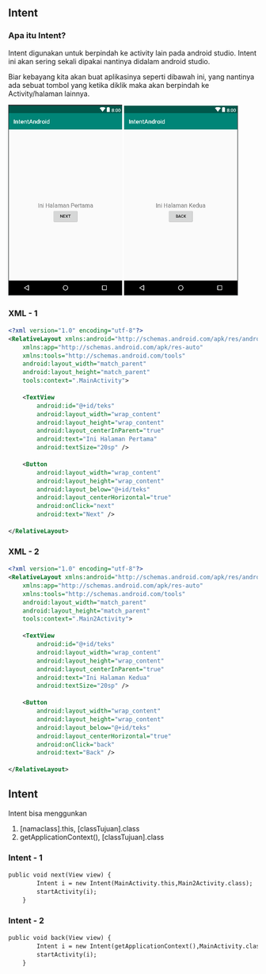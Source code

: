 ## Intent
### Apa itu Intent?
Intent digunakan untuk berpindah ke activity lain pada android studio. Intent ini akan sering sekali dipakai nantinya didalam android studio.

Biar kebayang kita akan buat aplikasinya seperti dibawah ini, yang nantinya ada sebuat tombol yang ketika diklik maka akan berpindah ke Activity/halaman lainnya.

![Card](assets/intent1.png)
![Card](assets/Intent2.png)

### XML - 1
```xml
<?xml version="1.0" encoding="utf-8"?>
<RelativeLayout xmlns:android="http://schemas.android.com/apk/res/android"
    xmlns:app="http://schemas.android.com/apk/res-auto"
    xmlns:tools="http://schemas.android.com/tools"
    android:layout_width="match_parent"
    android:layout_height="match_parent"
    tools:context=".MainActivity">

    <TextView
        android:id="@+id/teks"
        android:layout_width="wrap_content"
        android:layout_height="wrap_content"
        android:layout_centerInParent="true"
        android:text="Ini Halaman Pertama"
        android:textSize="20sp" />

    <Button
        android:layout_width="wrap_content"
        android:layout_height="wrap_content"
        android:layout_below="@+id/teks"
        android:layout_centerHorizontal="true"
        android:onClick="next"
        android:text="Next" />

</RelativeLayout>
```

### XML - 2
```xml
<?xml version="1.0" encoding="utf-8"?>
<RelativeLayout xmlns:android="http://schemas.android.com/apk/res/android"
    xmlns:app="http://schemas.android.com/apk/res-auto"
    xmlns:tools="http://schemas.android.com/tools"
    android:layout_width="match_parent"
    android:layout_height="match_parent"
    tools:context=".Main2Activity">

    <TextView
        android:id="@+id/teks"
        android:layout_width="wrap_content"
        android:layout_height="wrap_content"
        android:layout_centerInParent="true"
        android:text="Ini Halaman Kedua"
        android:textSize="20sp" />

    <Button
        android:layout_width="wrap_content"
        android:layout_height="wrap_content"
        android:layout_below="@+id/teks"
        android:layout_centerHorizontal="true"
        android:onClick="back"
        android:text="Back" />

</RelativeLayout>
```
## Intent
Intent bisa menggunkan 
1. [namaclass].this, [classTujuan].class
2. getApplicationContext(), [classTujuan].class

### Intent - 1
```xml
public void next(View view) {
        Intent i = new Intent(MainActivity.this,Main2Activity.class);
        startActivity(i);
    }
```

### Intent - 2
```xml
public void back(View view) {
        Intent i = new Intent(getApplicationContext(),MainActivity.class);
        startActivity(i);
    }
```


